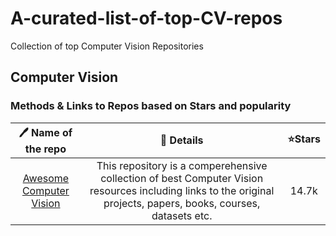 # A-curated-list-of-top-CV-repos
Collection of top Computer Vision Repositories 
## Computer Vision  
### Methods & Links to Repos based on Stars and popularity 
| 🖊️ Name of the repo | 📄 Details | ⭐Stars 
| :---: | :---: | :---: | 
| [Awesome Computer Vision](https://github.com/jbhuang0604/awesome-computer-vision) | This repository is a comperehensive collection of best Computer Vision resources including links to the original projects, papers, books, courses, datasets etc. |  14.7k
